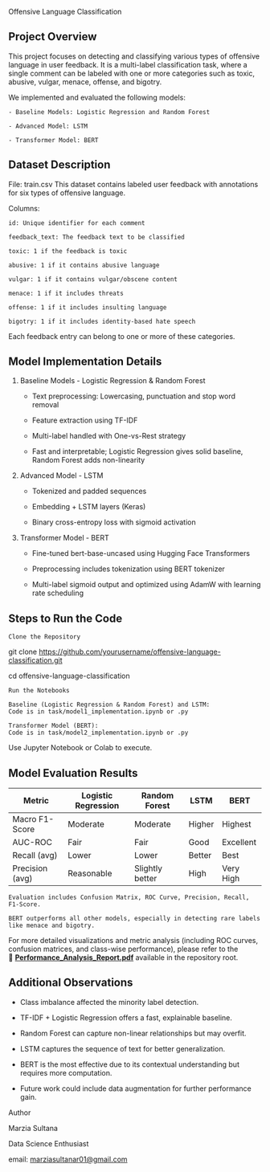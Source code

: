 Offensive Language Classification

## Project Overview

This project focuses on detecting and classifying various types of offensive language in user feedback. It is a multi-label classification task, where a single comment can be labeled with one or more categories such as toxic, abusive, vulgar, menace, offense, and bigotry.

We implemented and evaluated the following models:

    - Baseline Models: Logistic Regression and Random Forest

    - Advanced Model: LSTM

    - Transformer Model: BERT

## Dataset Description

File: train.csv
This dataset contains labeled user feedback with annotations for six types of offensive language.

Columns:

    id: Unique identifier for each comment

    feedback_text: The feedback text to be classified

    toxic: 1 if the feedback is toxic

    abusive: 1 if it contains abusive language

    vulgar: 1 if it contains vulgar/obscene content

    menace: 1 if it includes threats

    offense: 1 if it includes insulting language

    bigotry: 1 if it includes identity-based hate speech

Each feedback entry can belong to one or more of these categories.

## Model Implementation Details
1. Baseline Models - Logistic Regression & Random Forest

    - Text preprocessing: Lowercasing, punctuation and stop word removal

    - Feature extraction using TF-IDF

    - Multi-label handled with One-vs-Rest strategy

    - Fast and interpretable; Logistic Regression gives solid baseline, Random Forest adds non-linearity

2. Advanced Model - LSTM

    - Tokenized and padded sequences

    - Embedding + LSTM layers (Keras)

    - Binary cross-entropy loss with sigmoid activation

3. Transformer Model - BERT

    - Fine-tuned bert-base-uncased using Hugging Face Transformers

    - Preprocessing includes tokenization using BERT tokenizer

    - Multi-label sigmoid output and optimized using AdamW with learning rate scheduling

## Steps to Run the Code

    Clone the Repository

git clone https://github.com/yourusername/offensive-language-classification.git

cd offensive-language-classification

    Run the Notebooks

    Baseline (Logistic Regression & Random Forest) and LSTM:
    Code is in task/model1_implementation.ipynb or .py

    Transformer Model (BERT):
    Code is in task/model2_implementation.ipynb or .py

Use Jupyter Notebook or Colab to execute.
## Model Evaluation Results
| Metric           | Logistic Regression | Random Forest     | LSTM   | BERT       |
|------------------|---------------------|-------------------|--------|------------|
| Macro F1-Score   | Moderate            | Moderate          | Higher | Highest    |
| AUC-ROC          | Fair                | Fair              | Good   | Excellent  |
| Recall (avg)     | Lower               | Lower             | Better | Best       |
| Precision (avg)  | Reasonable          | Slightly better   | High   | Very High  |



    Evaluation includes Confusion Matrix, ROC Curve, Precision, Recall, F1-Score.

    BERT outperforms all other models, especially in detecting rare labels like menace and bigotry.

For more detailed visualizations and metric analysis (including ROC curves, confusion matrices, and class-wise performance), please refer to the  
📄 **[Performance_Analysis_Report.pdf](./Performance_Analysis_Report.pdf)** available in the repository root.

## Additional Observations

- Class imbalance affected the minority label detection.

- TF-IDF + Logistic Regression offers a fast, explainable baseline.

- Random Forest can capture non-linear relationships but may overfit.

- LSTM captures the sequence of text for better generalization.

- BERT is the most effective due to its contextual understanding but requires more computation.

- Future work could include data augmentation for further performance gain.



Author

Marzia Sultana

Data Science Enthusiast

email: marziasultanar01@gmail.com
